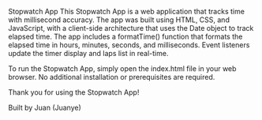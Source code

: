 Stopwatch App
This Stopwatch App is a web application that tracks time with millisecond accuracy. The app was built using HTML, CSS, and JavaScript, with a client-side architecture that uses the Date object to track elapsed time. The app includes a formatTime() function that formats the elapsed time in hours, minutes, seconds, and milliseconds. Event listeners update the timer display and laps list in real-time.

To run the Stopwatch App, simply open the index.html file in your web browser. No additional installation or prerequisites are required.

Thank you for using the Stopwatch App!

Built by Juan (Juanye)